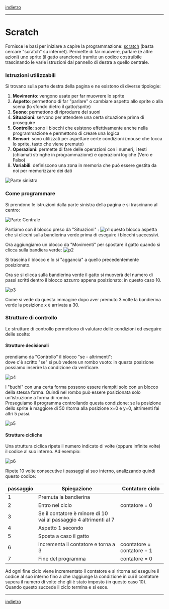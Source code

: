 [indietro](/PrimoAnno/index.md)

---

# Scratch
Fornisce le basi per iniziare a capire la programmazione: [scratch](https://scratch.mit.edu/projects/editor/) (basta cercare "scratch" su internet).
Permette di far muovere, parlare (e altre azioni) uno sprite (il gatto arancione) tramite un codice costruibile trascinando le varie istruzioni dal pannello di destra a quello centrale.

### Istruzioni utilizzabili
Si trovano sulla parte destra della pagina e ne esistono di diverse tipologie:
  1. **Movimento**: vengono usate per far muovrere lo sprite
  2. **Aspetto**: permettono di far "parlare" o cambiare aspetto allo sprite o alla scena (lo sfondo dietro il gatto/sprite)
  3. **Suono**: permettono di riprodurre dei suoni
  4. **Situazioni**: servono per attendere una certa situazione prima di proseguire
  5.  **Controllo**: sono i blocchi che esistono effettivamente anche nella programmazione e permettono di creare una logica
  6.  **Sensori**: sono utilizzati per aspettare certe condizioni (mouse che tocca lo sprite, tasto che viene premuto)
  7.  **Operazioni**: permette di fare delle operazioni con i numeri, i testi (chiamati stringhe in programmazione) e operazioni logiche (Vero e Falso)
  8.  **Variabili**: definiscono una zona in memoria che può essere gestita da noi per memorizzare dei dati

![Parte sinistra](./images/image.png)

###  Come programmare
Si prendono le istruzioni dalla parte sinistra della pagina e si trascinano al centro:

![Parte Centrale](./images/image-1.png)

Partiamo con il blocco preso da "Situazioni" : 
![p1](./images/image-2.png)
questo blocco aspetta che si clicchi sulla bandierina verde prima di eseguire i blocchi successivi.

Ora aggiungiamo un blocco da "Movimenti" per spostare il gatto quando si clicca sulla bandiera verde:
![p2](./images/image-3.png)

Si trascina il blocco e lo si "aggancia" a quello precedentemente posizionato.

Ora se si clicca sulla bandierina verde il gatto si muoverà del numero di passi scritti dentro il blocco azzurro appena posizionato: in questo caso 10.

![p3](./images/image-6.png)

Come si vede da questa immagine dopo aver premuto 3 volte la bandierina verde la posizione x è arrivata a 30.

### Strutture di controllo
Le strutture di controllo permettono di valutare delle condizioni ed eseguire delle scelte:
#### Strutture decisionali
prendiamo da "Controllo" il blocco "se - altrimenti":<br/>
dove c'è scritto "se" si può vedere un rombo vuoto: in questa posizione possiamo inserire la condizione da verificare.

![p4](./images/image-4.png)

I "buchi" con una certa forma possono essere riempiti solo con un blocco della stessa forma. Quindi nel rombo può essere posizionata solo un'istruzione a forma di rombo.
<br/>Proseguiamo il programma controllando questa condizione: 
se la posizione dello sprite è maggiore di 50 ritorna alla posizione x=0 e y=0, altrimenti fai altri 5 passi.

![p5](./images/image-7.png)

#### Strutture cicliche 

Una struttura ciclica ripete il numero indicato di volte (oppure infinite volte) il codice al suo interno.
Ad esempio:

![p6](./images/image-8.png)

Ripete 10 volte consecutive i passaggi al suo interno, analizzando quindi questo codice:

| passaggio | Spiegazione                                                       | Contatore ciclo            |
| --------- | ----------------------------------------------------------------- | -------------------------- |
| 1         | Premuta la bandierina                                             |                            |
| 2         | Entro nel ciclo                                                   | contatore = 0              |
| 3         | Se il contatore è minore di 10 vai al passaggio 4 altrimenti al 7 |                            |
| 4         | Aspetto 1 secondo                                                 |                            |
| 5         | Sposta a caso il gatto                                            |                            |
| 6         | Incrementa il contatore e torna a 3                               | coontatore = contatore + 1 |
| 7         | Fine del programma                                                | contatore = 0              |

Ad ogni fine ciclo viene incrementato il contatore e si ritorna ad eseguire il codice al suo interno fino a che raggiunge la condizione in cui il contatore supera il numero di volte che gli è stato imposto (in questo caso 10). Quando questo succede il ciclo termina e si esce.

---
[indietro](/PrimoAnno/index.md)